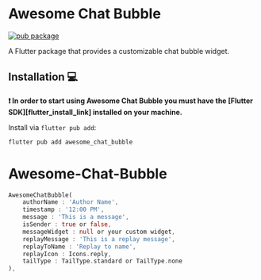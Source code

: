 # Awesome Chat Bubble

[![pub package](https://img.shields.io/pub/v/awesome_side_sheet.svg)](https://pub.dev/publishers/moesaid.com/packages)

A Flutter package that provides a customizable chat bubble widget.

## Installation 💻

**❗ In order to start using Awesome Chat Bubble you must have the [Flutter SDK][flutter_install_link] installed on your machine.**

Install via `flutter pub add`:

```sh
flutter pub add awesome_chat_bubble
```

<!-- --- -->

<!-- ## Continuous Integration 🤖

Awesome Chat Bubble comes with a built-in [GitHub Actions workflow][github_actions_link] powered by [Very Good Workflows][very_good_workflows_link] but you can also add your preferred CI/CD solution.

Out of the box, on each pull request and push, the CI `formats`, `lints`, and `tests` the code. This ensures the code remains consistent and behaves correctly as you add functionality or make changes. The project uses [Very Good Analysis][very_good_analysis_link] for a strict set of analysis options used by our team. Code coverage is enforced using the [Very Good Workflows][very_good_coverage_link]. -->

<!-- ---

## Running Tests 🧪

For first time users, install the [very_good_cli][very_good_cli_link]:

```sh
dart pub global activate very_good_cli
```

To run all unit tests:

```sh
very_good test --coverage
```

To view the generated coverage report you can use [lcov](https://github.com/linux-test-project/lcov).

```sh
# Generate Coverage Report
genhtml coverage/lcov.info -o coverage/

# Open Coverage Report
open coverage/index.html
``` -->

# Awesome-Chat-Bubble

```dart
AwesomeChatBubble(
    authorName : 'Author Name',
    timestamp : '12:00 PM',
    message : 'This is a message',
    isSender : true or false,
    messageWidget : null or your custom widget,
    replayMessage : 'This is a replay message',
    replayToName : 'Replay to name',
    replayIcon : Icons.reply,
    tailType : TailType.standard or TailType.none
),
```
